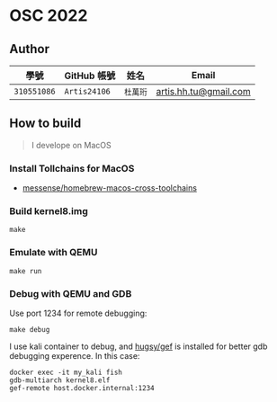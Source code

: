 # OSC 2022

## Author

| 學號 | GitHub 帳號 | 姓名 | Email |
| --- | ----------- | --- | --- |
|`310551086`| `Artis24106` | `杜萬珩` | artis.hh.tu@gmail.com |

## How to build
> I develope on MacOS

### Install Tollchains for MacOS
- [messense/homebrew-macos-cross-toolchains](https://github.com/messense/homebrew-macos-cross-toolchains)

### Build kernel8.img
```
make
```

### Emulate with QEMU
```
make run
```

### Debug with QEMU and GDB
Use port 1234 for remote debugging:
```
make debug
```

I use kali container to debug, and [hugsy/gef](https://github.com/hugsy/gef) is installed for better gdb debugging experence.
In this case:
```
docker exec -it my_kali fish
gdb-multiarch kernel8.elf
gef-remote host.docker.internal:1234
```